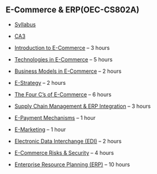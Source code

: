 ## **E-Commerce & ERP(OEC-CS802A)**  

- [Syllabus](lessons/syllabus/readme.md)
- [CA3](lessons/ca3/readme.md)

- [Introduction to E-Commerce](lessons/unit_1/readme.md) – 3 hours  
- [Technologies in E-Commerce](lessons/unit_2/readme.md) – 5 hours  
- [Business Models in E-Commerce](lessons/unit_3/readme.md) – 2 hours  
- [E-Strategy](lessons/unit_4/readme.md) – 2 hours  
- [The Four C’s of E-Commerce](lessons/unit_5/readme.md) – 6 hours  
- [Supply Chain Management & ERP Integration](lessons/unit_6/readme.md) – 3 hours  
- [E-Payment Mechanisms](lessons/unit_7/readme.md) – 1 hour  
- [E-Marketing](lessons/unit_8/readme.md) – 1 hour  
- [Electronic Data Interchange (EDI)](lessons/unit_9/readme.md) – 2 hours  
- [E-Commerce Risks & Security](lessons/unit_10/readme.md) – 4 hours  
- [Enterprise Resource Planning (ERP)](lessons/unit_11/readme.md) – 10 hours  

